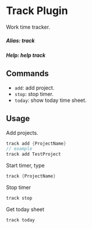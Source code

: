 # Track Plugin
Work time tracker.

##### Alias: track
##### Help: help track

## Commands
- ```add```: add project.
- ```stop```: stop timer.
- ```today```: show today time sheet.

## Usage
Add projects.
```cs
track add {ProjectName}
// example
track add TestProject
```
Start timer, type
```cs
track {ProjectName}
```
Stop timer
```cs
track stop
```
Get today sheet
```cs
track today
```

